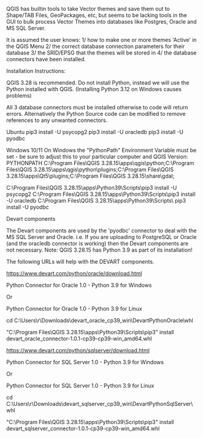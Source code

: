 QGIS has builtin tools to take Vector themes and save them out to Shape/TAB Files, GeoPackages, etc, 
but seems to be lacking tools in the GUI to bulk process Vector Themes into databases like Postgres, 
Oracle and MS SQL Server.

It is assumed the user knows:
    1/    how to make one or more themes 'Active' in the QGIS Menu
    2/    the correct database connection parameters for their database
    3/    the SRID/EPSG that the themes will be stored in
    4/    the database connectors have been installed.

Installation Instructions:

QGIS 3.28 is recommended. Do not install Python, instead we will use the Python installed with QGIS. (Installing Python 3.12 on Windows causes problems)

All 3 database connectors must be installed otherwise to code will return errors. Alternatively the Python Source code can be modified to remove 
references to any unwanted connectors.

Ubuntu
pip3 install -U psycopg2
pip3 install -U oracledb
pip3 install -U pyodbc

Windows 10/11
On Windows the "PythonPath" Environment Variable must be set - be sure to adjust this to your particular computer and QGIS Version:
PYTHONPATH
C:\Program Files\QGIS 3.28.15\apps\qgis\python;C:\Program Files\QGIS 3.28.15\apps\qgis\python\plugins;C:\Program Files\QGIS 3.28.15\apps\Qt5\plugins;C:\Program Files\QGIS 3.28.15\share\gdal;

C:\Program Files\QGIS 3.28.15\apps\Python39\Scripts\pip3 install -U psycopg2
C:\Program Files\QGIS 3.28.15\apps\Python39\Scripts\pip3 install -U oracledb
C:\Program Files\QGIS 3.28.15\apps\Python39\Scripts\ pip3 install -U pyodbc

Devart components

The Devart components are used by the 'pyodbc' connector to deal with the MS SQL Server and Oracle. i.e. If you are uploading to PostgreSQL or Oracle (and the oracledb connector is working) then the Devart components are not necessary.
Note: QGIS 3.28.15 has Python 3.9 as part of its installation!

The following URLs will help with the DEVART components.

https://www.devart.com/python/oracle/download.html

Python Connector for Oracle 1.0 - Python 3.9 for Windows

Or

Python Connector for Oracle 1.0 - Python 3.9 for Linux

cd C:\Users\r\Downloads\devart_oracle_cp39_win\DevartPythonOracle\whl

"C:\Program Files\QGIS 3.28.15\apps\Python39\Scripts\pip3" install devart_oracle_connector-1.0.1-cp39-cp39-win_amd64.whl

https://www.devart.com/python/sqlserver/download.html

Python Connector for SQL Server 1.0 - Python 3.9 for Windows

Or

Python Connector for SQL Server 1.0 - Python 3.9 for Linux

cd C:\Users\r\Downloads\devart_sqlserver_cp39_win\DevartPythonSqlServer\whl

"C:\Program Files\QGIS 3.28.15\apps\Python39\Scripts\pip3" install devart_sqlserver_connector-1.0.1-cp39-cp39-win_amd64.whl
